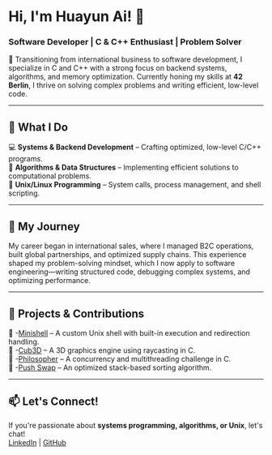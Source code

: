 # Hi, I'm Huayun Ai! 👋  
### Software Developer | C & C++ Enthusiast | Problem Solver  

🚀 Transitioning from international business to software development, I specialize in C and C++ with a strong focus on backend systems, algorithms, and memory optimization. Currently honing my skills at **42 Berlin**, I thrive on solving complex problems and writing efficient, low-level code.  

---

## 🔹 What I Do  
💻 **Systems & Backend Development** – Crafting optimized, low-level C/C++ programs.  
🔎 **Algorithms & Data Structures** – Implementing efficient solutions to computational problems.  
🐧 **Unix/Linux Programming** – System calls, process management, and shell scripting.  

---

## 🔹 My Journey  
My career began in international sales, where I managed B2C operations, built global partnerships, and optimized supply chains. This experience shaped my problem-solving mindset, which I now apply to software engineering—writing structured code, debugging complex systems, and optimizing performance.  

---

## 🔹 Projects & Contributions  
🔹 -[Minishell](https://github.com/emily-cloud/minishell) – A custom Unix shell with built-in execution and redirection handling.  
🔹 -[Cub3D](https://github.com/emily-cloud/cub3d) – A 3D graphics engine using raycasting in C.  
🔹 -[Philosopher](https://github.com/emily-cloud/philosophers) – A concurrency and multithreading challenge in C.  
🔹 -[Push Swap](https://github.com/emily-cloud/push_swap) – An optimized stack-based sorting algorithm.  

---

## 📫 Let's Connect!  
If you're passionate about **systems programming, algorithms, or Unix**, let's chat!  
[LinkedIn](https://www.linkedin.com/in/huayun-ai/) | [GitHub](https://github.com/huayun-ai)  
